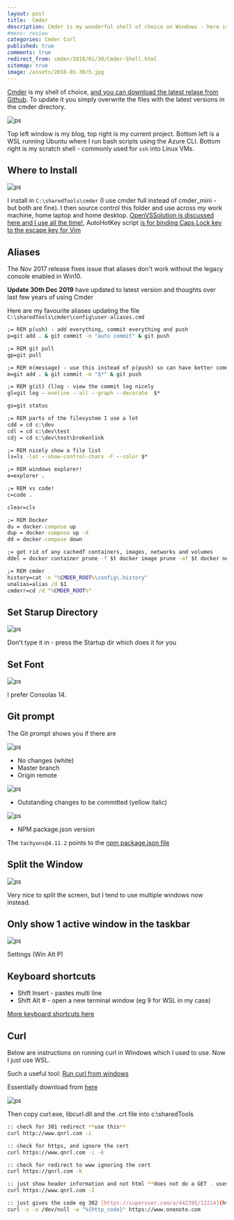 ```yaml
---
layout: post
title:  Cmder
description: Cmder is my wonderful shell of choice on Windows - here is how I use it daily and the tweaks I've used over the past 3 years
#menu: review
categories: Cmder Curl
published: true 
comments: true
redirect_from: cmder/2018/01/30/Cmder-Shell.html 
sitemap: true
image: /assets/2018-01-30/5.jpg
---
```

[Cmder](http://cmder.net/) is my shell of choice, [and you can download the latest relase from Github](https://github.com/cmderdev/cmder/releases). To update it you simply overwrite the files with the latest versions in the cmder directory.

![ps](/assets/2018-01-30/5.jpg)

Top left window is my blog, top right is my current project. Bottom left is a WSL running Ubuntu where I run bash scripts using the Azure CLI. Bottom right is my scratch shell - commonly used for `ssh` into Linux VMs.

## Where to Install

![ps](/assets/2018-01-30/6.jpg)  

I install in `C:\sharedTools\cmder` (I use cmder full instead of cmder_mini - but both are fine). I then source control this folder and use across my work machine, home laptop and home desktop. [OpenVSSolution is discussed here and I use all the time!](/2018/11/14/Open-visual-studio-from-command-line), AutoHotKey script [is for binding Caps Lock key to the escape key for Vim](/2018/04/10/Autohotkey)

## Aliases

The Nov 2017 release fixes issue that aliases don't work without the legacy console enabled in Win10.  

**Update 30th Dec 2019** have updated to latest version and thoughts over last few years of using Cmder

Here are my favourite aliases updating the file `C:\sharedTools\cmder\config\user-aliases.cmd`

```bat
;= REM p(ush) - add everything, commit everything and push
p=git add . & git commit -m "auto commit" & git push

;= REM git pull
gp=git pull

;= REM m(message) - use this instead of p(push) so can have better commit messages
m=git add . & git commit -m "$*" & git push

;= REM g(it) (l)og - view the commit log nicely
gl=git log --oneline --all --graph --decorate  $*

gs=git status

;= REM parts of the filesystem I use a lot
cdd = cd c:\dev
cdl = cd c:\dev\test
cdj = cd c:\dev\test\brokenlink

;= REM nicely show a file list
ls=ls -lat --show-control-chars -F --color $*

;= REM windows explorer!
e=explorer .

;= REM vs code!
c=code .

clear=cls

;= REM Docker
du = docker-compose up
dup = docker-compose up -d
dd = docker-compose down

;= get rid of any cachedf containers, images, networks and volumes
ddel = docker container prune -f $t docker image prune -af $t docker network prune -f $t docker volume prune -f

;= REM cmder
history=cat -n "%CMDER_ROOT%\config\.history"
unalias=alias /d $1
cmderr=cd /d "%CMDER_ROOT%"
```

## Set Starup Directory

![ps](/assets/2018-01-30/startup.png)

Don't type it in - press the Startup dir which does it for you

## Set Font

![ps](/assets/2018-01-30/7.jpg)

I prefer Consolas 14.

## Git prompt

The Git prompt shows you if there are

![ps](/assets/2018-01-30/3.jpg)

- No changes (white)
- Master branch
- Origin remote

![ps](/assets/2018-01-30/2.jpg)

- Outstanding changes to be committed (yellow italic)

![ps](/assets/2018-01-30/1.jpg)  

- NPM package.json version

The `tachyons@4.11.2` points to the [npm package.json file](https://nodejs.org/en/knowledge/getting-started/npm/what-is-the-file-package-json/)

## Split the Window

![ps](/assets/2018-01-30/split.png)  

Very nice to split the screen, but I tend to use multiple windows now instead.

## Only show 1 active window in the taskbar

![ps](/assets/2018-01-30/active.png)

Settings (Win Alt P)

## Keyboard shortcuts

- Shift Insert - pastes multi line
- Shift Alt # - open a new terminal window (eg 9 for WSL in my case)

[More keyboard shortcuts here](https://cmder.net/)

## Curl

Below are instructions on running curl in Windows which I used to use. Now I just use WSL.

Such a useful tool:
[Run curl from windows](https://superuser.com/questions/134685/run-curl-commands-from-windows-console)  

Essentially download from [here](https://curl.haxx.se/download.html#Win32)

![ps](/assets/2018-04-23/curl.png)  

Then copy curl.exe, libcurl.dll and the .crt file into c:\sharedTools

```bash
:: check for 301 redirect **use this**
curl http://www.qnrl.com -i

:: check for https, and ignore the cert
curl https://www.qnrl.com -i -k

:: check for redirect to www ignoring the cert
curl https://qnrl.com -k

:: just show header information and not html **does not do a GET - uses HEAD**
curl https://www.qnrl.com -I

:: just gives the code eg 302 [https://superuser.com/a/442395/12214](https://superuser.com/a/442395/12214)
curl -s -o /dev/null -w "%{http_code}" https://www.onenote.com
```
